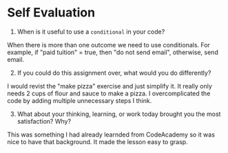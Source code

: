 # Self Evaluation

1. When is it useful to use a `conditional` in your code?

When there is more than one outcome we need to use conditionals.  For example, if "paid tuition" = true, then "do not send email", otherwise, send email.  

2. If you could do this assignment over, what would you do differently?

I would revist the "make pizza" exercise and just simplify it.  It really only needs 2 cups of flour and sauce to make a pizza.  I overcomplicated the code by adding multiple unnecessary steps I think.

3. What about your thinking, learning, or work today brought you the most satisfaction? Why?

This was something I had already learnded from CodeAcademy so it was nice to have that background.  It made the lesson easy to grasp.